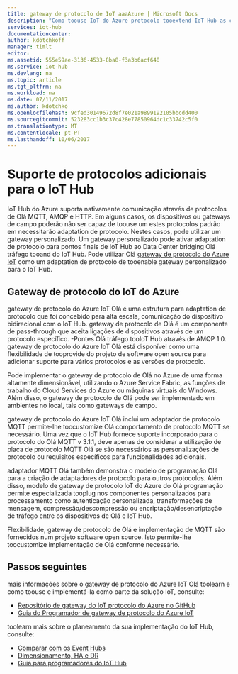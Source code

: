 ```yaml
---
title: gateway de protocolo de IoT aaaAzure | Microsoft Docs
description: "Como toouse IoT do Azure protocolo tooextend IoT Hub as capacidades e gateway protocolo suporte tooenable dispositivos tooconnect tooyour hub utilizando protocolos não suportados nativamente pelo IoT Hub."
services: iot-hub
documentationcenter: 
author: kdotchkoff
manager: timlt
editor: 
ms.assetid: 555e59ae-3136-4533-8ba8-f3a3b6acf648
ms.service: iot-hub
ms.devlang: na
ms.topic: article
ms.tgt_pltfrm: na
ms.workload: na
ms.date: 07/11/2017
ms.author: kdotchko
ms.openlocfilehash: 9cfed30149672d8f7e021a9899192105bbcdd400
ms.sourcegitcommit: 523283cc1b3c37c428e77850964dc1c33742c5f0
ms.translationtype: MT
ms.contentlocale: pt-PT
ms.lasthandoff: 10/06/2017
---
```

# Suporte de protocolos adicionais para o IoT Hub
IoT Hub do Azure suporta nativamente comunicação através de protocolos de Olá MQTT, AMQP e HTTP. Em alguns casos, os dispositivos ou gateways de campo poderão não ser capaz de toouse um estes protocolos padrão em necessitarão adaptation de protocolo. Nestes casos, pode utilizar um gateway personalizado. Um gateway personalizado pode ativar adaptation de protocolo para pontos finais de IoT Hub ao Data Center bridging Olá tráfego tooand do IoT Hub. Pode utilizar Olá [gateway de protocolo do Azure IoT](https://github.com/Azure/azure-iot-protocol-gateway/blob/master/README.md) como um adaptation de protocolo de tooenable gateway personalizado para o IoT Hub.

## Gateway de protocolo do IoT do Azure
gateway de protocolo do Azure IoT Olá é uma estrutura para adaptation de protocolo que foi concebido para alta escala, comunicação do dispositivo bidirecional com o IoT Hub. gateway de protocolo de Olá é um componente de pass-through que aceita ligações de dispositivos através de um protocolo específico. -Pontes Olá tráfego tooIoT Hub através de AMQP 1.0. gateway de protocolo do Azure IoT Olá está disponível como uma flexibilidade de tooprovide do projeto de software open source para adicionar suporte para vários protocolos e as versões de protocolo.

Pode implementar o gateway de protocolo de Olá no Azure de uma forma altamente dimensionável, utilizando o Azure Service Fabric, as funções de trabalho do Cloud Services do Azure ou máquinas virtuais do Windows. Além disso, o gateway de protocolo de Olá pode ser implementado em ambientes no local, tais como gateways de campo.

gateway de protocolo do Azure IoT Olá inclui um adaptador de protocolo MQTT permite-lhe toocustomize Olá comportamento de protocolo MQTT se necessário. Uma vez que o IoT Hub fornece suporte incorporado para o protocolo do Olá MQTT v 3.1.1, deve apenas de considerar a utilização de placa de protocolo MQTT Olá se são necessários as personalizações de protocolo ou requisitos específicos para funcionalidades adicionais.

adaptador MQTT Olá também demonstra o modelo de programação Olá para a criação de adaptadores de protocolo para outros protocolos. Além disso, modelo de gateway de protocolo IoT do Azure do Olá programação permite especializada tooplug nos componentes personalizados para processamento como autenticação personalizada, transformações de mensagem, compressão/descompressão ou encriptação/desencriptação de tráfego entre os dispositivos de Olá e IoT Hub.

Flexibilidade, gateway de protocolo de Olá e implementação de MQTT são fornecidos num projeto software open source. Isto permite-lhe toocustomize implementação de Olá conforme necessário.

## Passos seguintes
mais informações sobre o gateway de protocolo do Azure IoT Olá toolearn e como toouse e implementá-la como parte da solução IoT, consulte:

* [Repositório de gateway do IoT protocolo do Azure no GitHub](https://github.com/Azure/azure-iot-protocol-gateway/blob/master/README.md)
* [Guia do Programador de gateway de protocolo do Azure IoT](https://github.com/Azure/azure-iot-protocol-gateway/blob/master/docs/DeveloperGuide.md)

toolearn mais sobre o planeamento da sua implementação do IoT Hub, consulte:

* [Comparar com os Event Hubs][lnk-compare]
* [Dimensionamento, HA e DR][lnk-scaling]
* [Guia para programadores do IoT Hub][lnk-devguide]

[lnk-compare]: iot-hub-compare-event-hubs.md
[lnk-scaling]: iot-hub-scaling.md
[lnk-devguide]: iot-hub-devguide.md
